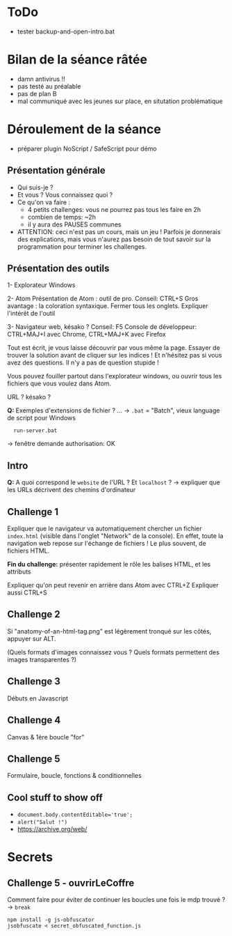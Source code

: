 # ToDo

- tester backup-and-open-intro.bat

# Bilan de la séance râtée

- damn antivirus !!
- pas testé au préalable
- pas de plan B
- mal communiqué avec les jeunes sur place, en situtation problématique


# Déroulement de la séance

- préparer plugin NoScript / SafeScript pour démo

## Présentation générale

- Qui suis-je ?
- Et vous ? Vous connaissez quoi ?
- Ce qu'on va faire :
    * 4 petits challenges: vous ne pourrez pas tous les faire en 2h
    * combien de temps: ~2h
    * il y aura des PAUSES communes
- ATTENTION: ceci n'est pas un cours, mais un jeu ! Parfois je donnerais des explications, mais vous n'aurez pas besoin de tout savoir sur la programmation pour terminer les challenges.

## Présentation des outils

1- Explorateur Windows

2- Atom
Présentation de Atom : outil de pro. Conseil: CTRL+S
Gros avantage : la coloration syntaxique.
Fermer tous les onglets.
Expliquer l'intérêt de l'outil

3- Navigateur web, késako ?
Conseil: F5
Console de développeur: CTRL+MAJ+I avec Chrome, CTRL+MAJ+K avec Firefox

Tout est écrit, je vous laisse découvrir par vous même la page.
Essayer de trouver la solution avant de cliquer sur les indices !
Et n'hésitez pas si vous avez des questions. Il n'y a pas de question stupide !

Vous pouvez fouiller partout dans l'explorateur windows, ou ouvrir tous les fichiers que vous voulez dans Atom.

URL ? késako ?

**Q:** Exemples d'extensions de fichier ?
... -> `.bat` = "Batch", vieux language de script pour Windows

      run-server.bat

-> fenêtre demande authorisation: OK


## Intro

**Q:** A quoi correspond le `website` de l'URL ? Et `localhost` ?
-> expliquer que les URLs décrivent des chemins d'ordinateur


## Challenge 1

Expliquer que le navigateur va automatiquement chercher un fichier `index.html` (visible dans l'onglet "Network" de la console).
En effet, toute la navigation web repose sur l'échange de fichiers ! Le plus souvent, de fichiers HTML.

**Fin du challenge:** présenter rapidement le rôle les balises HTML, et les attributs

Expliquer qu'on peut revenir en arrière dans Atom avec CTRL+Z
Expliquer aussi CTRL+S


## Challenge 2

Si "anatomy-of-an-html-tag.png" est légèrement tronqué sur les côtés, appuyer sur ALT.

(Quels formats d'images connaissez vous ? Quels formats permettent des images transparentes ?)

## Challenge 3

Débuts en Javascript

## Challenge 4

Canvas & 1ère boucle "for"

## Challenge 5

Formulaire, boucle, fonctions & conditionnelles

## Cool stuff to show off

- `document.body.contentEditable='true';`
- `alert("Salut !")`
- https://archive.org/web/


# Secrets

## Challenge 5 - ouvrirLeCoffre

Comment faire pour éviter de continuer les boucles une fois le mdp trouvé ? -> `break`

    npm install -g js-obfuscator
    jsobfuscate < secret_obfuscated_function.js


